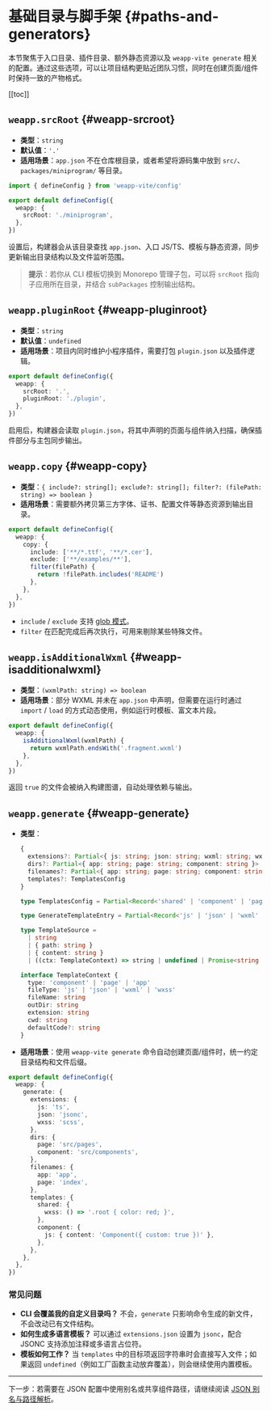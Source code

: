 # 基础目录与脚手架 {#paths-and-generators}

本节聚焦于入口目录、插件目录、额外静态资源以及 `weapp-vite generate` 相关的配置。通过这些选项，可以让项目结构更贴近团队习惯，同时在创建页面/组件时保持一致的产物格式。

[[toc]]

## `weapp.srcRoot` {#weapp-srcroot}
- **类型**：`string`
- **默认值**：`'.'`
- **适用场景**：`app.json` 不在仓库根目录，或者希望将源码集中放到 `src/`、`packages/miniprogram/` 等目录。

```ts
import { defineConfig } from 'weapp-vite/config'

export default defineConfig({
  weapp: {
    srcRoot: './miniprogram',
  },
})
```

设置后，构建器会从该目录查找 `app.json`、入口 JS/TS、模板与静态资源，同步更新输出目录结构以及文件监听范围。

> **提示**：若你从 CLI 模板切换到 Monorepo 管理子包，可以将 `srcRoot` 指向子应用所在目录，并结合 `subPackages` 控制输出结构。

## `weapp.pluginRoot` {#weapp-pluginroot}
- **类型**：`string`
- **默认值**：`undefined`
- **适用场景**：项目内同时维护小程序插件，需要打包 `plugin.json` 以及插件逻辑。

```ts
export default defineConfig({
  weapp: {
    srcRoot: '.',
    pluginRoot: './plugin',
  },
})
```

启用后，构建器会读取 `plugin.json`，将其中声明的页面与组件纳入扫描，确保插件部分与主包同步输出。

## `weapp.copy` {#weapp-copy}
- **类型**：`{ include?: string[]; exclude?: string[]; filter?: (filePath: string) => boolean }`
- **适用场景**：需要额外拷贝第三方字体、证书、配置文件等静态资源到输出目录。

```ts
export default defineConfig({
  weapp: {
    copy: {
      include: ['**/*.ttf', '**/*.cer'],
      exclude: ['**/examples/**'],
      filter(filePath) {
        return !filePath.includes('README')
      },
    },
  },
})
```

- `include` / `exclude` 支持 [glob 模式](https://github.com/mrmlnc/fast-glob#pattern-syntax)。
- `filter` 在匹配完成后再次执行，可用来剔除某些特殊文件。

## `weapp.isAdditionalWxml` {#weapp-isadditionalwxml}
- **类型**：`(wxmlPath: string) => boolean`
- **适用场景**：部分 WXML 并未在 `app.json` 中声明，但需要在运行时通过 `import` / `load` 的方式动态使用，例如运行时模板、富文本片段。

```ts
export default defineConfig({
  weapp: {
    isAdditionalWxml(wxmlPath) {
      return wxmlPath.endsWith('.fragment.wxml')
    },
  },
})
```

返回 `true` 的文件会被纳入构建图谱，自动处理依赖与输出。

## `weapp.generate` {#weapp-generate}
- **类型**：
  ```ts
  {
    extensions?: Partial<{ js: string; json: string; wxml: string; wxss: string }>
    dirs?: Partial<{ app: string; page: string; component: string }>
    filenames?: Partial<{ app: string; page: string; component: string }>
    templates?: TemplatesConfig
  }

  type TemplatesConfig = Partial<Record<'shared' | 'component' | 'page' | 'app', GenerateTemplateEntry>>

  type GenerateTemplateEntry = Partial<Record<'js' | 'json' | 'wxml' | 'wxss', TemplateSource>>

  type TemplateSource =
    | string
    | { path: string }
    | { content: string }
    | ((ctx: TemplateContext) => string | undefined | Promise<string | undefined>)

  interface TemplateContext {
    type: 'component' | 'page' | 'app'
    fileType: 'js' | 'json' | 'wxml' | 'wxss'
    fileName: string
    outDir: string
    extension: string
    cwd: string
    defaultCode?: string
  }
  ```
- **适用场景**：使用 `weapp-vite generate` 命令自动创建页面/组件时，统一约定目录结构和文件后缀。

```ts
export default defineConfig({
  weapp: {
    generate: {
      extensions: {
        js: 'ts',
        json: 'jsonc',
        wxss: 'scss',
      },
      dirs: {
        page: 'src/pages',
        component: 'src/components',
      },
      filenames: {
        app: 'app',
        page: 'index',
      },
      templates: {
        shared: {
          wxss: () => '.root { color: red; }',
        },
        component: {
          js: { content: 'Component({ custom: true })' },
        },
      },
    },
  },
})
```

### 常见问题

- **CLI 会覆盖我的自定义目录吗？** 不会，`generate` 只影响命令生成的新文件，不会改动已有文件结构。
- **如何生成多语言模板？** 可以通过 `extensions.json` 设置为 `jsonc`，配合 JSONC 支持添加注释或多语言占位符。
- **模板如何工作？** 当 `templates` 中的目标项返回字符串时会直接写入文件；如果返回 `undefined`（例如工厂函数主动放弃覆盖），则会继续使用内置模板。

---

下一步：若需要在 JSON 配置中使用别名或共享组件路径，请继续阅读 [JSON 别名与路径解析](./json-and-alias.md)。
